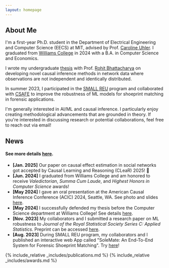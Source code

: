 ```yaml
---
layout: homepage
---
```


## About Me

I'm a first-year Ph.D. student in the Department of Electrical Engineering and Computer Science (EECS) at MIT, advised by Prof. [Caroline Uhler](https://www.carolineuhler.com/). I graduated from [Williams College](https://williams.edu/) in 2024 with a B.A. in Computer Science and Economics.

I wrote my undergraduate [thesis](https://librarysearch.williams.edu/discovery/delivery/01WIL_INST:01WIL_SPECIAL/12406122570002786) with Prof. [Rohit Bhattacharya](https://rohit-bhattacharya.com/) on developing novel causal inference methods in network data where observations are not independent and identically distributed.

In summer 2023, I participated in the [SMALL REU](https://math.williams.edu/small/) program and collaborated with [CSAFE](https://forensicstats.org/) to improve the robustness of ML models for shoeprint matching in forensic applications.

I'm generally interested in AI/ML and causal inference. I particularly enjoy creating methodological advancements that are grounded in theory. If you're interested in discussing research or potential collaborations, feel free to reach out via email!

## News

#### See more details [here](./news_detail).

- **[Jan. 2025]** Our paper on causal effect estimation in social networks got accepted by Causal Learning and Reasoning (CLeaR) 2025! 🎉
- **[Jun. 2024]** I graduated from Williams College and am honored to receive _Valedictorian_, _Summa Cum Laude_, and _Highest Honors in Computer Science_ awards!
- **[May 2024]** I gave an oral presentation at the American Causal Inference Conference (ACIC) 2024, Seattle, WA. See photo and slides [here](./news_detail/#acic-2024-oral).
- **[May 2024]** I successfully defended my thesis before the Computer Science department at Williams College! See details [here](./news_detail/#thesis-talk).
- **[Nov. 2023]** My collaborators and I submitted a research paper on ML robustness to _Journal of the Royal Statistical Society Series C: Applied Statistics_. Preprint can be accessed [here](https://arxiv.org/pdf/2405.14878).
- **[Aug. 2023]** During SMALL REU program, my collaborators and I published an interactive web App called "SoleMate: An End-To-End System for Forensic Shoeprint Matching". Try [here](https://solemate.streamlit.app/)!

{% include_relative _includes/publications.md %}
{% include_relative _includes/awards.md %}
